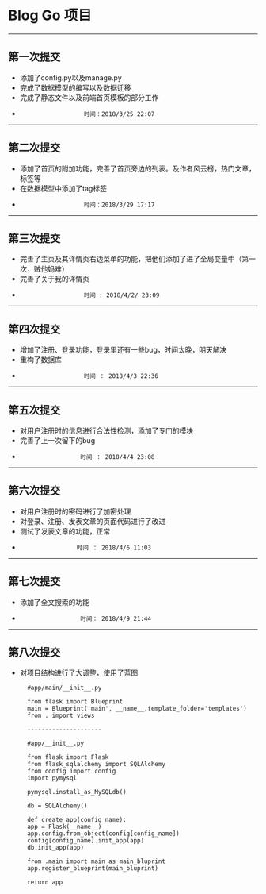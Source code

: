 # Blog Go 项目 #

----------
## 第一次提交 ##

- 添加了config.py以及manage.py
- 完成了数据模型的编写以及数据迁移
- 完成了静态文件以及前端首页模板的部分工作
-                       时间：2018/3/25 22:07

----------

## 第二次提交 ##

- 添加了首页的附加功能，完善了首页旁边的列表。及作者风云榜，热门文章，标签等
- 在数据模型中添加了tag标签
-                       时间：2018/3/29 17:17

----------
## 第三次提交 ##

- 完善了主页及其详情页右边菜单的功能，把他们添加了进了全局变量中（第一次，贼他妈难）
- 完善了关于我的详情页
-						时间 : 2018/4/2/ 23:09
						
----------
## 第四次提交 ##

- 增加了注册、登录功能，登录里还有一些bug，时间太晚，明天解决
- 重构了数据库
-                       时间 ： 2018/4/3 22:36

----------
## 第五次提交 ##
- 对用户注册时的信息进行合法性检测，添加了专门的模块
- 完善了上一次留下的bug
-                      时间 ： 2018/4/4 23:08
                      
---------
## 第六次提交 ##
- 对用户注册时的密码进行了加密处理
- 对登录、注册、发表文章的页面代码进行了改进
- 测试了发表文章的功能，正常
-                     时间 ： 2018/4/6 11:03
                    
----------
## 第七次提交 ##
- 添加了全文搜索的功能
-                      时间： 2018/4/9 21:44
	
----------
## 第八次提交 ##
- 对项目结构进行了大调整，使用了蓝图
    	
		#app/main/__init__.py
		
    	from flask import Blueprint
    	main = Blueprint('main', __name__,template_folder='templates')
    	from . import views

		---------------------

		#app/__init__.py
		
		from flask import Flask
		from flask_sqlalchemy import SQLAlchemy
		from config import config
		import pymysql
		
		pymysql.install_as_MySQLdb()
		
		db = SQLAlchemy()
		
		def create_app(config_name):
	    app = Flask(__name__)
	    app.config.from_object(config[config_name])
	    config[config_name].init_app(app)
	    db.init_app(app)
	
	    from .main import main as main_bluprint
	    app.register_blueprint(main_bluprint)
	
	    return app